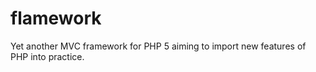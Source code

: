 flamework
=========

Yet another MVC framework for PHP 5 aiming to import new features of PHP into practice.
